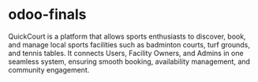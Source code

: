 # odoo-finals
QuickCourt is a platform that allows sports enthusiasts to discover, book, and manage local sports facilities such as badminton courts, turf grounds, and tennis tables. It connects Users, Facility Owners, and Admins in one seamless system, ensuring smooth booking, availability management, and community engagement.
